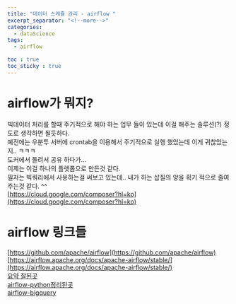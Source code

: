 ```yaml
---
title: "데이터 스케쥴 관리 - airflow "
excerpt_separator: "<!--more-->"
categories:
  - dataScience
tags:
  - airflow

toc : true
toc_sticky : true
---
```

# airflow가 뭐지?   
빅데이터 처리를 할때 주기적으로 해야 하는 업무 들이 있는데 이걸 해주는 솔루션(?) 정도로 생각하면 될듯하다.   
예전에는 우분투 서버에 crontab을 이용해서 주기적으로 실행 했었는데 이게 귀찮았는지.. ㅋㅋㅋ   
도커에서 돌려서 공유 하다가...   
이제는 이걸 하나의 플렛폼으로 만든것 같다.   
필자는 빅쿼리에서 사용하는걸 써보고 있는데.. 내가 하는 삽질의 양을 획기 적으로 줄여 주는것 같다. ^^   
[https://cloud.google.com/composer?hl=ko](https://cloud.google.com/composer?hl=ko)   

# airflow 링크들
[https://github.com/apache/airflow](https://github.com/apache/airflow)   
[https://airflow.apache.org/docs/apache-airflow/stable/](https://airflow.apache.org/docs/apache-airflow/stable/)  
[요약 잘된곳](https://velog.io/@judy_choi/%EB%82%B4%EC%9D%BC-%EC%B6%9C%EA%B7%BC%EC%9D%B8%EB%8D%B0-%EC%96%B4%EB%96%A1%ED%95%98%EC%A7%80-python-%EC%BD%94%EB%93%9C%EC%97%90-Airflow-%EC%A0%81%EC%9A%A9%ED%95%98%EA%B8%B0)    
[airflow-python정리된곳](https://velog.io/@clueless_coder/Airflow-%EC%97%84%EC%B2%AD-%EC%9E%90%EC%84%B8%ED%95%9C-%ED%8A%9C%ED%86%A0%EB%A6%AC%EC%96%BC-%EC%99%95%EC%B4%88%EC%8B%AC%EC%9E%90%EC%9A%A9)    
[airflow-bigquery](https://airflow.apache.org/docs/apache-airflow-providers-google/stable/operators/cloud/bigquery.html)   

